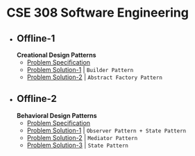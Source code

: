 # CSE 308 Software Engineering

- ## Offline-1
  **Creational Design Patterns**
  - [Problem Specification](/offline-1/problem-spec.pdf)
  - [Problem Solution-1](/offline-1/solution-1/) | `Builder Pattern`
  - [Problem Solution-2](/offline-1/solution-2/) | `Abstract Factory Pattern`
- ## Offline-2
    **Behavioral Design Patterns**
  - [Problem Specification](/offline-2/problem-spec.pdf)
  - [Problem Solution-1](/offline-2/solution-1/) | `Observer Pattern + State Pattern`
  - [Problem Solution-2](/offline-2/solution-2/) | `Mediator Pattern`
  - [Problem Solution-3](/offline-2/solution-3/) | `State Pattern`
